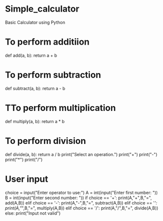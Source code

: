 # Simple_calculator
Basic Calculator using Python


# To perform additiion
def add(a, b):
   return a + b
# To perform subtraction
def subtract(a, b):
   return a - b
# TTo perform multiplication
def multiply(a, b):
   return a * b
# To perform division
def divide(a, b):
return a / b
print("Select an operation.")
print("+")
print("-")
print("*")
print("/")
# User input
choice = input("Enter operator to use:")
A = int(input("Enter first number: "))
B = int(input("Enter second number: "))
if choice == '+':
   print(A,"+",B,"=", add(A,B))
elif choice == '-':
   print(A,"-",B,"=", subtract(A,B))
elif choice == '*':
   print(A,"*",B,"=", multiply(A,B))
elif choice == '/':
   print(A,"/",B,"=", divide(A,B))
else:
print("Input not valid")
